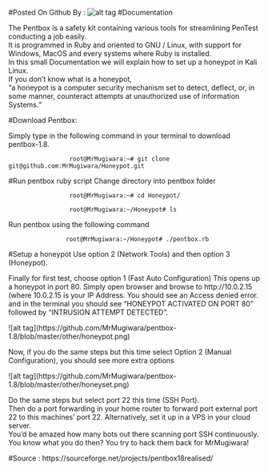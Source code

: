 #Posted On Github By :
![alt tag](https://github.com/MrMugiwara/MrMugiwara.github.io/blob/master/images/Mr.Mugiwara.jpg)
#Documentation
<p>
The Pentbox is a safety kit containing various tools for streamlining PenTest conducting a job easily.<br>
It is programmed in Ruby and oriented to GNU / Linux, with support for Windows, MacOS and every systems where Ruby is installed. <br>
In this small Documentation we will explain how to set up a honeypot in Kali Linux.<br>
If you don’t know what is a honeypot, <br>
“a honeypot is a computer security mechanism set to detect, deflect, or, in some manner, counteract attempts at unauthorized use of information Systems.“
</p>
#Download Pentbox:

  Simply type in the following command in your terminal to download pentbox-1.8.

                     root@MrMugiwara:~# git clone git@github.com:MrMugiwara/Honeypot.git

#Run pentbox ruby script 
Change directory into pentbox folder

                     root@MrMugiwara:~# cd Honeypot/

                     root@MrMugiwara:~/Honeypot# ls

  Run pentbox using the following command

                    root@MrMugiwara:~/Honeypot# ./pentbox.rb

#Setup a honeypot 
Use option 2 (Network Tools) and then option 3 (Honeypot).
<p>Finally for first test, choose option 1 (Fast Auto Configuration)
This opens up a honeypot in port 80.
Simply open browser and browse to http://10.0.2.15 (where 10.0.2.15 is your IP Address.
You should see an Access denied error.
and in the terminal you should see “HONEYPOT ACTIVATED ON PORT 80” followed by “INTRUSION ATTEMPT DETECTED”.</p>
![alt tag](https://github.com/MrMugiwara/pentbox-1.8/blob/master/other/honeypot.png)
</p>Now, if you do the same steps but this time select Option 2 (Manual Configuration), you should see more extra options </p>
![alt tag](https://github.com/MrMugiwara/pentbox-1.8/blob/master/other/honeyset.png)
<p>Do the same steps but select port 22 this time (SSH Port).<br> Then do a port forwarding in your home router to forward port external port 22 to this machines’ port 22. Alternatively, set it up in a VPS in your cloud server.<br> You’d be amazed how many bots out there scanning port SSH continuously.<br>
You know what you do then? You try to hack them back for MrMugiwara!</p>
#Source :
https://sourceforge.net/projects/pentbox18realised/

